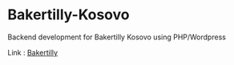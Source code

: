 # Bakertilly-Kosovo
Backend development for Bakertilly Kosovo using PHP/Wordpress

Link : [Bakertilly](https://bakertillyks.com)
